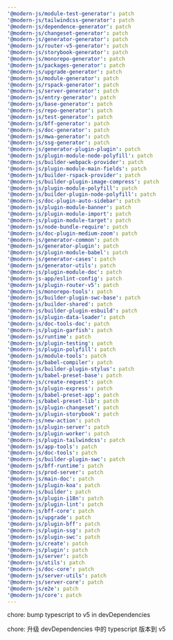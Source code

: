 ```yaml
---
'@modern-js/module-test-generator': patch
'@modern-js/tailwindcss-generator': patch
'@modern-js/dependence-generator': patch
'@modern-js/changeset-generator': patch
'@modern-js/generator-generator': patch
'@modern-js/router-v5-generator': patch
'@modern-js/storybook-generator': patch
'@modern-js/monorepo-generator': patch
'@modern-js/packages-generator': patch
'@modern-js/upgrade-generator': patch
'@modern-js/module-generator': patch
'@modern-js/rspack-generator': patch
'@modern-js/server-generator': patch
'@modern-js/entry-generator': patch
'@modern-js/base-generator': patch
'@modern-js/repo-generator': patch
'@modern-js/test-generator': patch
'@modern-js/bff-generator': patch
'@modern-js/doc-generator': patch
'@modern-js/mwa-generator': patch
'@modern-js/ssg-generator': patch
'@modern-js/generator-plugin-plugin': patch
'@modern-js/plugin-module-node-polyfill': patch
'@modern-js/builder-webpack-provider': patch
'@modern-js/plugin-module-main-fields': patch
'@modern-js/builder-rspack-provider': patch
'@modern-js/builder-plugin-image-compress': patch
'@modern-js/plugin-module-polyfill': patch
'@modern-js/builder-plugin-node-polyfill': patch
'@modern-js/doc-plugin-auto-sidebar': patch
'@modern-js/plugin-module-banner': patch
'@modern-js/plugin-module-import': patch
'@modern-js/plugin-module-target': patch
'@modern-js/node-bundle-require': patch
'@modern-js/doc-plugin-medium-zoom': patch
'@modern-js/generator-common': patch
'@modern-js/generator-plugin': patch
'@modern-js/plugin-module-babel': patch
'@modern-js/generator-cases': patch
'@modern-js/generator-utils': patch
'@modern-js/plugin-module-doc': patch
'@modern-js-app/eslint-config': patch
'@modern-js/plugin-router-v5': patch
'@modern-js/monorepo-tools': patch
'@modern-js/builder-plugin-swc-base': patch
'@modern-js/builder-shared': patch
'@modern-js/builder-plugin-esbuild': patch
'@modern-js/plugin-data-loader': patch
'@modern-js/doc-tools-doc': patch
'@modern-js/plugin-garfish': patch
'@modern-js/runtime': patch
'@modern-js/plugin-testing': patch
'@modern-js/plugin-polyfill': patch
'@modern-js/module-tools': patch
'@modern-js/babel-compiler': patch
'@modern-js/builder-plugin-stylus': patch
'@modern-js/babel-preset-base': patch
'@modern-js/create-request': patch
'@modern-js/plugin-express': patch
'@modern-js/babel-preset-app': patch
'@modern-js/babel-preset-lib': patch
'@modern-js/plugin-changeset': patch
'@modern-js/plugin-storybook': patch
'@modern-js/new-action': patch
'@modern-js/plugin-server': patch
'@modern-js/plugin-worker': patch
'@modern-js/plugin-tailwindcss': patch
'@modern-js/app-tools': patch
'@modern-js/doc-tools': patch
'@modern-js/builder-plugin-swc': patch
'@modern-js/bff-runtime': patch
'@modern-js/prod-server': patch
'@modern-js/main-doc': patch
'@modern-js/plugin-koa': patch
'@modern-js/builder': patch
'@modern-js/plugin-i18n': patch
'@modern-js/plugin-lint': patch
'@modern-js/bff-core': patch
'@modern-js/upgrade': patch
'@modern-js/plugin-bff': patch
'@modern-js/plugin-ssg': patch
'@modern-js/plugin-swc': patch
'@modern-js/create': patch
'@modern-js/plugin': patch
'@modern-js/server': patch
'@modern-js/utils': patch
'@modern-js/doc-core': patch
'@modern-js/server-utils': patch
'@modern-js/server-core': patch
'@modern-js/e2e': patch
'@modern-js/core': patch
---
```


chore: bump typescript to v5 in devDependencies

chore: 升级 devDependencies 中的 typescript 版本到 v5
